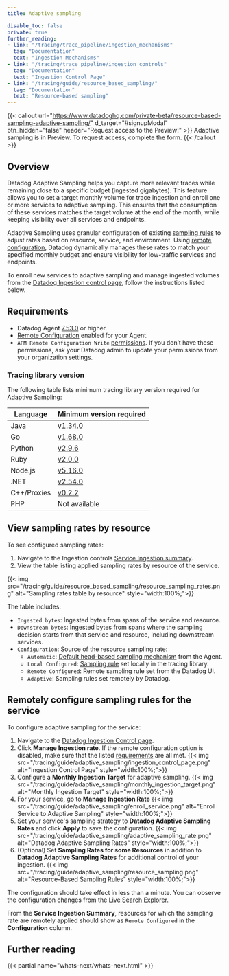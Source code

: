 ```yaml
---
title: Adaptive sampling

disable_toc: false
private: true
further_reading:
- link: "/tracing/trace_pipeline/ingestion_mechanisms"
  tag: "Documentation"
  text: "Ingestion Mechanisms"
- link: "/tracing/trace_pipeline/ingestion_controls"
  tag: "Documentation"
  text: "Ingestion Control Page"
- link: "/tracing/guide/resource_based_sampling/"
  tag: "Documentation"
  text: "Resource-based sampling"
---
```


{{< callout url="https://www.datadoghq.com/private-beta/resource-based-sampling-adaptive-sampling/" d_target="#signupModal" btn_hidden="false" header="Request access to the Preview!" >}}
Adaptive sampling is in Preview. To request access, complete the form.
{{< /callout >}}

## Overview

Datadog Adaptive Sampling helps you capture more relevant traces while remaining close to a specific budget (ingested gigabytes). This feature allows you to set a target monthly volume for trace ingestion and enroll one or more services to adaptive sampling. This ensures that the consumption of these services matches the target volume at the end of the month, while keeping visibility over all services and endpoints.

Adaptive Sampling uses granular configuration of existing [sampling rules][7] to adjust rates based on resource, service, and environment. Using [remote configuration][3], Datadog dynamically manages these rates to match your specified monthly budget and ensure visibility for low-traffic services and endpoints.

To enroll new services to adaptive sampling and manage ingested volumes from the [Datadog Ingestion control page][1], follow the instructions listed below.


## Requirements

- Datadog Agent [7.53.0][2] or higher.
- [Remote Configuration][3]  enabled for your Agent.
- `APM Remote Configuration Write` [permissions][4]. If you don’t have these permissions, ask your Datadog admin to update your permissions from your organization settings.

### Tracing library version

The following table lists minimum tracing library version required for Adaptive Sampling:

| Language    | Minimum version required |
|-------------|--------------------------|
| Java        | [v1.34.0][5]             |
| Go          | [v1.68.0][6]             |
| Python      | [v2.9.6][10]             |
| Ruby        | [v2.0.0][11]             |
| Node.js     | [v5.16.0][12]            |
| .NET        | [v2.54.0][13]            |
| C++/Proxies | [v0.2.2][14]             |
| PHP         |  Not available           |

## View sampling rates by resource

To see configured sampling rates:

1. Navigate to the Ingestion controls [Service Ingestion summary][1].
2. View the table listing applied sampling rates by resource of the service.

{{< img src="/tracing/guide/resource_based_sampling/resource_sampling_rates.png" alt="Sampling rates table by resource" style="width:100%;">}}

The table includes:
- `Ingested bytes`: Ingested bytes from spans of the service and resource.
- `Downstream bytes`: Ingested bytes from spans where the sampling decision starts from that service and resource, including downstream services.
- `Configuration`: Source of the resource sampling rate:
  - `Automatic`: [Default head-based sampling mechanism][8] from the Agent.
  - `Local Configured`: [Sampling rule][7] set locally in the tracing library.
  - `Remote Configured`: Remote sampling rule set from the Datadog UI.
  - `Adaptive`: Sampling rules set remotely by Datadog.

## Remotely configure sampling rules for the service

To configure adaptive sampling for the service:
1. Navigate to the [Datadog Ingestion Control page][1].
1. Click **Manage Ingestion rate**. If the remote configuration option is disabled, make sure that the listed [requirements](#compatibility-requirements) are all met.
   {{< img src="/tracing/guide/adaptive_sampling/ingestion_control_page.png" alt="Ingestion Control Page" style="width:100%;">}}
1. Configure a **Monthly Ingestion Target** for adaptive sampling.
   {{< img src="/tracing/guide/adaptive_sampling/monthly_ingestion_target.png" alt="Monthly Ingestion Target" style="width:100%;">}}
1. For your service, go to **Manage Ingestion Rate**
   {{< img src="/tracing/guide/adaptive_sampling/enroll_service.png" alt="Enroll Service to Adaptive Sampling" style="width:100%;">}}
1. Set your service's sampling strategy to **Datadog Adaptive Sampling Rates** and click **Apply** to save the configuration.
   {{< img src="/tracing/guide/adaptive_sampling/adaptive_sampling_rate.png" alt="Datadog Adaptive Sampling Rates" style="width:100%;">}}
1. (Optional) Set **Sampling Rates for some Resources** in addition to  **Datadog Adaptive Sampling Rates** for additional control of your ingestion.
   {{< img src="/tracing/guide/adaptive_sampling/resource_sampling.png" alt="Resource-Based Sampling Rules" style="width:100%;">}}

The configuration should take effect in less than a minute. You can observe the configuration changes from the [Live Search Explorer][9].

From the **Service Ingestion Summary**, resources for which the sampling rate are remotely applied should show as `Remote Configured` in the **Configuration** column.

## Further reading

{{< partial name="whats-next/whats-next.html" >}}

[1]: /tracing/trace_pipeline/ingestion_controls#service-ingestion-summary
[2]: https://github.com/DataDog/datadog-agent/releases/tag/7.53.0
[3]: /agent/remote_config
[4]: /account_management/rbac/permissions/
[5]: https://github.com/DataDog/dd-trace-java/releases/tag/v1.34.0
[6]: https://github.com/DataDog/dd-trace-go/releases/tag/v1.68.0
[7]: /tracing/trace_pipeline/ingestion_mechanisms#in-tracing-libraries-user-defined-rules
[8]: /tracing/trace_pipeline/ingestion_mechanisms#in-the-agent
[9]: /tracing/trace_explorer/#live-search-for-15-minutes
[10]: https://github.com/DataDog/dd-trace-py/releases/tag/v2.9.6
[11]: https://github.com/DataDog/dd-trace-rb/releases/tag/v2.0.0
[12]: https://github.com/DataDog/dd-trace-js/releases/tag/v5.16.0
[13]: https://github.com/DataDog/dd-trace-dotnet/releases/tag/v2.54.0
[14]: https://github.com/DataDog/dd-trace-cpp/releases/tag/v0.2.2
[15]: /tracing/guide/resource_based_sampling/

